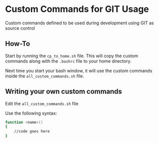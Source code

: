 # Custom Commands for GIT Usage

Custom commands defined to be used during development using GIT as source control
## How-To
Start by running the `cp_to_home.sh` file.
This will copy the custom commands along with the `.bashrc` file to your home directory.

Next time you start your bash window, it will use the custom commands inside the `all_custom_commands.sh` file.
## Writing your own custom commands
Edit the `all_custom_commands.sh` file

Use the following syntax:
```bash
function <name>()
{
	//code goes here
}
```


